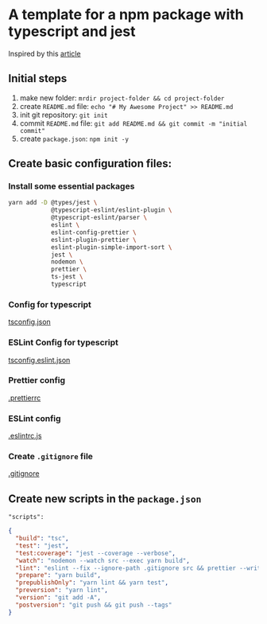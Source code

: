 # A template for a npm package with typescript and jest

Inspired by this [article](https://itnext.io/step-by-step-building-and-publishing-an-npm-typescript-package-44fe7164964c)

## Initial steps

1. make new folder: `mrdir project-folder && cd project-folder`
1. create `README.md` file: `echo "# My Awesome Project" >> README.md`
1. init git repository: `git init`
1. commit `README.md` file: `git add README.md && git commit -m "initial commit"`
1. create `package.json`: `npm init -y`

## Create basic configuration files:

### Install some essential packages

```bash
yarn add -D @types/jest \
            @typescript-eslint/eslint-plugin \
            @typescript-eslint/parser \
            eslint \
            eslint-config-prettier \
            eslint-plugin-prettier \
            eslint-plugin-simple-import-sort \
            jest \
            nodemon \
            prettier \
            ts-jest \
            typescript
```

### Config for typescript

[tsconfig.json](./tsconfig.json)

### ESLint Config for typescript

[tsconfig.eslint.json](./tsconfig.eslint.json)

### Prettier config

[.prettierrc](./.prettierrc)

### ESLint config

[.eslintrc.js](./.eslintrc.js)

### Create `.gitignore` file

[.gitignore](./.gitignore)

## Create new scripts in the `package.json`

`"scripts":`

```json
{
  "build": "tsc",
  "test": "jest",
  "test:coverage": "jest --coverage --verbose",
  "watch": "nodemon --watch src --exec yarn build",
  "lint": "eslint --fix --ignore-path .gitignore src && prettier --write --ignore-path .gitignore \"./**/*.json\"",
  "prepare": "yarn build",
  "prepublishOnly": "yarn lint && yarn test",
  "preversion": "yarn lint",
  "version": "git add -A",
  "postversion": "git push && git push --tags"
}
```
